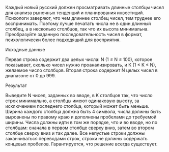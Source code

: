 Каждый новый русский должен просматривать длинные столбцы чисел для анализа рыночных тенденций и планирования инвестиций. Психологи заверяют, что чем длиннее столбец чисел, тем труднее его воспринимать. Поэтому лучше печатать числа не в один длинный столбец, а в несколько столбцов, так что их высота минимальна. Преобразуйте заданную последовательность чисел в формат, психологически более подходящий для восприятия.

Исходные данные

Первая строка содержит два целых числа: N (1 ≤ N ≤ 100), которое показывает, сколько чисел нужно проанализировать, и K (1 ≤ K ≤ N), желаемое число столбцов. Вторая строка содержит N целых чисел в диапазоне от 0 до 999.

Результат

Выведите N чисел, заданных во вводе, в K столбцов так, что число строк минимально, а столбцы имеют одинаковую высоту, за исключением последнего столбца, который может быть меньше. Ширина каждого столбца должна быть 4 символа, числа должны быть выровнены по правому краю и дополнены пробелами до требуемой ширины. Числа должны идти в том же порядке, что и во вводе, но по столбцам: сначала в первом столбце сверху вниз, затем во втором столбце сверху вниз и так далее. Все непустые строки должны заканчиваться переводами строк, строки не должны содержать концевых пробелов. Гарантируется, что решение всегда существует.
